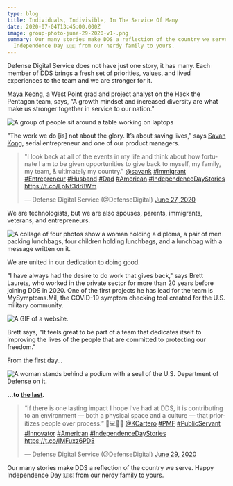 ```yaml
---
type: blog
title: Individuals, Indivisible, In The Service Of Many
date: 2020-07-04T13:45:00.000Z
image: group-photo-june-29-2020-v1-.png
summary: Our many stories make DDS a reflection of the country we serve. Happy
  Independence Day 🇺🇸 from our nerdy family to yours.
---
```

Defense Digital Service does not have just one story, it has many. Each member of DDS brings a fresh set of priorities, values, and lived experiences to the team and we are stronger for it.

[Maya Keong](https://www.linkedin.com/posts/defensedigitalservice_westpointwomen-asianamerican-digitalsecurity-activity-6684127559006920704-kfaY), a West Point grad and project analyst on the Hack the Pentagon team, says, “A growth mindset and increased diversity are what make us stronger together in service to our nation."

![A group of people sit around a table working on laptops](img_4805_50-.jpg "Maya Keong works with the Hack the Pentagon team.")

"The work we do \[is] not about the glory. It’s about saving lives,” says [Savan Kong](https://www.linkedin.com/feed/update/urn:li:activity:6682680546969186304), serial entrepreneur and one of our product managers.

<blockquote class="twitter-tweet"><p lang="en" dir="ltr">&quot;I look back at all of the events in my life and think about how fortunate I am to be given opportunities to give back to myself, my family, my team, &amp; ultimately my country.&quot; <a href="https://twitter.com/savank?ref_src=twsrc%5Etfw">@savank</a> <a href="https://twitter.com/hashtag/Immigrant?src=hash&amp;ref_src=twsrc%5Etfw">#Immigrant</a> <a href="https://twitter.com/hashtag/Entrepreneur?src=hash&amp;ref_src=twsrc%5Etfw">#Entrepreneur</a> <a href="https://twitter.com/hashtag/Husband?src=hash&amp;ref_src=twsrc%5Etfw">#Husband</a> <a href="https://twitter.com/hashtag/Dad?src=hash&amp;ref_src=twsrc%5Etfw">#Dad</a> <a href="https://twitter.com/hashtag/American?src=hash&amp;ref_src=twsrc%5Etfw">#American</a> <a href="https://twitter.com/hashtag/IndependenceDayStories?src=hash&amp;ref_src=twsrc%5Etfw">#IndependenceDayStories</a> <a href="https://t.co/LpNt3dr8Wm">https://t.co/LpNt3dr8Wm</a></p>&mdash; Defense Digital Service (@DefenseDigital) <a href="https://twitter.com/DefenseDigital/status/1276916456928825344?ref_src=twsrc%5Etfw">June 27, 2020</a></blockquote> <script async src="https://platform.twitter.com/widgets.js" charset="utf-8"></script>

We are technologists, but we are also spouses, parents, immigrants, veterans, and entrepreneurs.

![A collage of four photos show a woman holding a diploma, a pair of men packing lunchbags, four children holding lunchbags, and a lunchbag with a message written on it.](cyndie-photo-2.jpg "Cyndie Vieira (left) organized food drives for the non-profit organization, #Hashtaglunchbag in New Jersey before joining Defense Digital Service.")

We are united in our dedication to doing good.

"I have always had the desire to do work that gives back," says Brett Laurets, who worked in the private sector for more than 20 years before joining DDS in 2020. One of the first projects he has lead for the team is MySymptoms.Mil, the COVID-19 symptom checking tool created for the U.S. military community. 

![A GIF of a website.](mysymptoms-take2.gif "DDS engineers created MySymptoms.Mil to help service men and women manage their health during the COVID-19 pandemic.")

Brett says, "It feels great to be part of a team that dedicates itself to improving the lives of the people that are committed to protecting our freedom."

From the first day…

![A woman stands behind a podium with a seal of the U.S. Department of Defense on it.](img_8085_50-.jpg "DDS designer Marie Smith on her first day working at the Pentagon.")

**...to [the last](https://dds.mil/media/blog/2020-06-%E2%80%9Cwe-the-people%E2%80%9D-form-the-government-we-need).**

<blockquote class="twitter-tweet"><p lang="en" dir="ltr">“If there is one lasting impact I hope I’ve had at DDS, it is contributing to an environment — both a physical space and a culture — that prioritizes people over process.” 🦅💻🇺🇸 <a href="https://twitter.com/KCartero?ref_src=twsrc%5Etfw">@KCartero</a> <a href="https://twitter.com/hashtag/PMF?src=hash&amp;ref_src=twsrc%5Etfw">#PMF</a> <a href="https://twitter.com/hashtag/PublicServant?src=hash&amp;ref_src=twsrc%5Etfw">#PublicServant</a> <a href="https://twitter.com/hashtag/Innovator?src=hash&amp;ref_src=twsrc%5Etfw">#Innovator</a> <a href="https://twitter.com/hashtag/American?src=hash&amp;ref_src=twsrc%5Etfw">#American</a> <a href="https://twitter.com/hashtag/IndependenceDayStories?src=hash&amp;ref_src=twsrc%5Etfw">#IndependenceDayStories</a> <a href="https://t.co/IMFuxz6PD8">https://t.co/IMFuxz6PD8</a></p>&mdash; Defense Digital Service (@DefenseDigital) <a href="https://twitter.com/DefenseDigital/status/1277646803220017152?ref_src=twsrc%5Etfw">June 29, 2020</a></blockquote> <script async src="https://platform.twitter.com/widgets.js" charset="utf-8"></script>

Our many stories make DDS a reflection of the country we serve. Happy Independence Day 🇺🇸 from our nerdy family to yours.